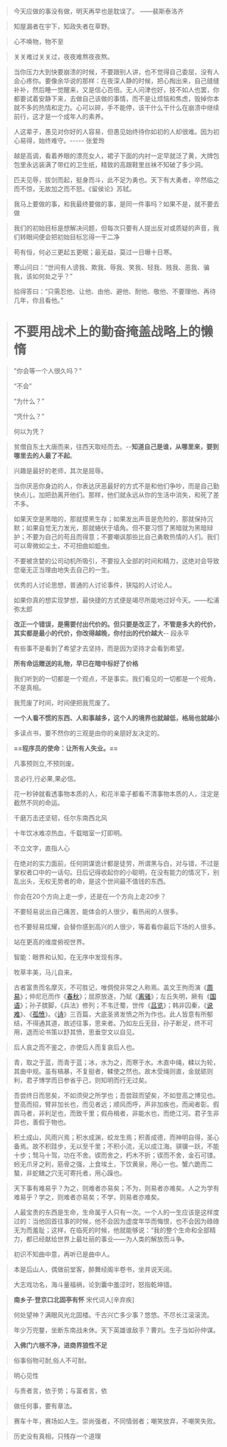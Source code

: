 > 今天应做的事没有做，明天再早也是耽误了。     ——裴斯泰洛齐



> 知屋漏者在宇下，知政失者在草野。

> 心不唤物，物不至



> 关关难过关关过，夜夜难熬夜夜熬。



> 当你压力大到快要崩溃的时候，不要跟别人讲，也不觉得自己委屈，没有人会心疼你。要像余华说的那样：在夜深人静的时候，把心掏出来，自己缝缝补补，然后睡一觉醒来，又是信心百倍。无人问津也好，技不如人也罢，你都要试着安静下来，去做自己该做的事情，而不是让烦恼和焦虑，毁掉你本就不多的热情和定力。心可以碎，手不能停，该干什么干什么在崩溃中继续前行，这才是一个成年人的素养。



> 人这辈子，愚见对你好的人容易，但愚见始终待你如初的人却很难。因为初心易得，始终难守。----- 张爱玲

> 越是高调，看着养眼的漂亮女人，裙子下面的内衬一定早就泛了黄，大牌包包里永远装满了带红的卫生纸，精致的高跟鞋里丝袜不知破了多少洞。

> 匹夫见辱，拔剑而起，挺身而斗，此不足为勇也。天下有大勇者，卒然临之而不惊，无故加之而不怒。《留侯论》苏轼。

> 我马上要做的事，和我最终要做的事，是同一件事吗？如果不是，就不要去做

> 我们的初始目标是想解决问题，但每次只要有人提出反对或质疑的声音，我们转眼间便会把初始目标忘得一干二净

> 苟有恒，何必三更起五更眠；最无益，莫过一日曝十日寒。

> 寒山问曰：“世间有人谤我、欺我、辱我、笑我、轻我、贱我、恶我、骗我，该如何处之乎？”
>
> 拾得答曰：“只需忍他、让他、由他、避他、耐他、敬他、不要理他、再待几年，你且看他。”

> # 不要用战术上的勤奋掩盖战略上的懒惰

> "你会等一个人很久吗？"
>
> “不会”
>
> “为什么？”
>
> “凭什么？”
>
> 何以为凭？



> 贫僧自东土大唐而来，往西天取经而去。--**知道自己是谁，从哪里来，要到哪里去的人最了不起**。

> 兴趣是最好的老师，其次是屈辱。

> 当你厌恶你身边的人，你表达厌恶最好的方式不是和他们争吵，而是自己勤快点儿，加把劲离开他们。那样，他们就永远从你的生活中消失，和死了差不多。

> 如果天空是黑暗的，那就摸黑生存；如果发出声音是危险的，那就保持沉默；如果自觉无力发光，那就蜷伏于墙角。但不要习惯了黑暗就为黑暗辩护；不要为自己的苟且而得意；不要嘲讽那些比自己勇敢热情的人们。我们可以卑微如尘土，不可扭曲如蛆虫。

> 不要被贪婪的公司动机所吸引，不要投入全部的时间和精力，这绝对会导致您毫无正当理由地失去自己的一生。

> 优秀的人讨论思想，普通的人讨论事件，狭隘的人讨论人。

> 如果你真的想实现梦想，最快捷的方式便是竭尽所能地过好今天。——松浦弥太郎

> **改正一个错误，是需要付出代价的。但只要是改正了，不管是多大的代价，其实都是最小的代价，你改得越晚，你付出的代价越大**-- 段永平

> 有些事不是看到了希望才去坚持，而是因为坚持才会看到希望。

> **所有命运赠送的礼物，早已在暗中标好了价格**

> 我们听到的一切都是一个观点，不是事实。我们看见的一切都是一个视角，不是真相。

> 我荒废了时间，时间便把我荒废了。

> **一个人看不惯的东西、人和事越多，这个人的境界也就越低，格局也就越小**

> 多读点书，要不然你的三观是由你的亲朋好友决定的。

> **==程序员的使命：让所有人失业。==**

> 凡事预则立,不预则废。

> 言必行,行必果,果必信。



> 花一秒钟就看透事物本质的人，和花半辈子都看不清事物本质的人，注定是截然不同的命运。



> 千磨万击还坚韧，任尔东南西北风

> 十年饮冰难凉热血，千载暗室一灯即明。

> 不立文字，直指人心



> 在绝对的实力面前，任何阴谋诡计都是徒劳，所谓黑与白，对与错，不过是掌权者口中的一话句。日后记得收起你的小聪明，在没有能力的情况下，别乱出头，无权无势者的命，是这个世间最不值钱的东西。

> 你会在20个方向上走一步，还是在一个方向上走20步？

>不要轻易说出自己痛苦，能体会的人很少，看热闹的人很多。
>
>也不要轻易炫耀，会替你感到高兴的人很少，等着看你最后下场的人很多。

> 站在更高的维度俯视世界。

> 智能：眼界和认知，在无序中发现有序。

> 牧草丰美，马儿自来。

> 古者富贵而名摩灭，不可胜记，唯倜傥非常之人称焉。盖文王拘而演《[周易](https://baike.baidu.com/item/周易)》；仲尼厄而作《[春秋](https://baike.baidu.com/item/春秋)》；屈原放逐，乃赋《[离骚](https://baike.baidu.com/item/离骚)》；左丘失明，厥有《[国语](https://baike.baidu.com/item/国语)》；孙子膑脚，《兵法》修列；不韦迁蜀，世传《[吕览](https://baike.baidu.com/item/吕览)》；韩非囚秦，《[说难](https://baike.baidu.com/item/说难)》、《[孤愤](https://baike.baidu.com/item/孤愤)》。《[诗](https://baike.baidu.com/item/诗)》三百篇，大底圣贤发愤之所为作也。此人皆意有所郁结，不得通其道，故述往事，思来者。乃如左丘无目，孙子断足，终不可用，退而论书策以舒其愤，思垂空文以自见。

> 后人哀之而不鉴之，亦使后人而复哀后人也。



> 青，取之于蓝，而青于蓝；冰，水为之，而寒于水。木直中绳，輮以为轮，其曲中规。虽有槁暴，不复挺者，輮使之然也。故木受绳则直，金就砺则利，君子博学而日参省乎己，则知明而行无过矣。

> 吾尝终日而思矣，不如须臾之所学也；吾尝跂而望矣，不如登高之博见也。登高而招，臂非加长也，而见者远；顺风而呼，声非加疾也，而闻者彰。假舆马者，非利足也，而致千里；假舟楫者，非能水也，而绝江河。君子生非异也，善假于物也。

> 积土成山，风雨兴焉；积水成渊，蛟龙生焉；积善成德，而神明自得，圣心备焉。故不积跬步，无以至千里；不积小流，无以成江海。骐骥一跃，不能十步；驽马十驾，功在不舍。锲而舍之，朽木不折；锲而不舍，金石可镂。蚓无爪牙之利，筋骨之强，上食埃土，下饮黄泉，用心一也。蟹六跪而二螯，非蛇鳝之穴无可寄托者，用心躁也。

> 天下事有难易乎？为之，则难者亦易矣；不为，则易者亦难矣。人之为学有难易乎？学之，则难者亦易矣；不学，则易者亦难矣。

> 人最宝贵的东西是生命，生命属于人只有一次。一个人的一生应该是这样度过的：当他回首往事的时候，他不会因为虚度年华而悔恨，也不会因为碌碌无为而羞耻；这样，在临死的时候，他就能够说：“我的整个生命和全部精力，都已经献给世界上最壮丽的事业——为人类的解放而斗争。



> 初识不知曲中意，再听已是曲中人。



> 本是后山人，偶做前堂客，醉舞经阁半卷书，坐井说天阔。
>
> 大志戏功名，海斗量福祸，论到囊中羞涩时，怒指乾坤错。



> **南乡子·登京口北固亭有怀**  宋代词人[辛弃疾]
>
> 何处望神？满眼风光北固楼。千古兴亡多少事？悠悠。不尽长江滚滚流。
>
> 年少万兜鍪，坐断东南战未休。天下英雄谁敌手？曹刘。生子当如孙仲谋。

> **入佛门六根不净，进商界狼性不足**

> 俗事俗物可耐,俗人不可耐。

> 明心见性

> 与贵者言，依于势；与富者言，依

> 做任何事，要有章法。

> 赛车十年，赛场如人生。崇尚强者，不同情弱者；嘲笑放弃，不嘲笑失败。

> 历史没有真相，只残存一个道理

